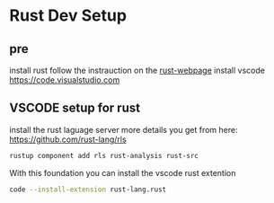 # Rust Dev Setup 

## pre 
install rust follow the instrauction on the [rust-webpage](https://www.rust-lang.org/tools/install)
install vscode https://code.visualstudio.com

## VSCODE setup for rust

install the rust laguage server more details you get from here: https://github.com/rust-lang/rls

```sh
rustup component add rls rust-analysis rust-src
```

With this foundation you can install the vscode rust extention
```sh
code --install-extension rust-lang.rust
```